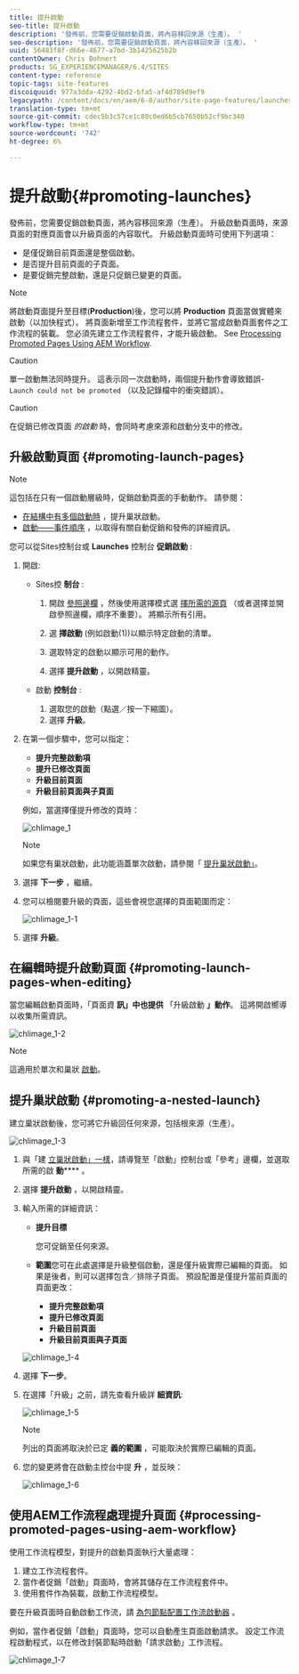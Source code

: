 ```yaml
---
title: 提升啟動
seo-title: 提升啟動
description: '發佈前，您需要促銷啟動頁面，將內容移回來源（生產）。 '
seo-description: '發佈前，您需要促銷啟動頁面，將內容移回來源（生產）。 '
uuid: 56483f8f-d66e-4677-a7bd-3b1425625b2b
contentOwner: Chris Bohnert
products: SG_EXPERIENCEMANAGER/6.4/SITES
content-type: reference
topic-tags: site-features
discoiquuid: 977a3dda-4292-4bd2-bfa5-af4d789d9ef9
legacypath: /content/docs/en/aem/6-0/author/site-page-features/launches
translation-type: tm+mt
source-git-commit: cdec5b3c57ce1c80c0ed6b5cb7650b52cf9bc340
workflow-type: tm+mt
source-wordcount: '742'
ht-degree: 6%

---
```



# 提升啟動{#promoting-launches}

發佈前，您需要促銷啟動頁面，將內容移回來源（生產）。 升級啟動頁面時，來源頁面的對應頁面會以升級頁面的內容取代。 升級啟動頁面時可使用下列選項：

* 是僅促銷目前頁面還是整個啟動。
* 是否提升目前頁面的子頁面。
* 是要促銷完整啟動，還是只促銷已變更的頁面。

>[!NOTE]
>
>將啟動頁面提升至目標(**Production**)後，您可以將 **Production** 頁面當做實體來啟動（以加快程式）。 將頁面新增至工作流程套件，並將它當成啟動頁面套件之工作流程的裝載。 您必須先建立工作流程套件，才能升級啟動。 See [Processing Promoted Pages Using AEM Workflow](#processing-promoted-pages-using-aem-workflow).

>[!CAUTION]
>
>單一啟動無法同時提升。 這表示同一次啟動時，兩個提升動作會導致錯誤- `Launch could not be promoted` （以及記錄檔中的衝突錯誤）。

>[!CAUTION]
>
>在促銷已修改頁面 *的啟動* 時，會同時考慮來源和啟動分支中的修改。

## 升級啟動頁面 {#promoting-launch-pages}

>[!NOTE]
>
>這包括在只有一個啟動層級時，促銷啟動頁面的手動動作。 請參閱：
>
>* [在結構中有多個啟動時](#promoting-a-nested-launch) ，提升巢狀啟動。
>* [啟動——事件順序](/help/sites-authoring/launches.md#launches-the-order-of-events) ，以取得有關自動促銷和發佈的詳細資訊。

>



您可以從Sites控制台或 **Launches** 控制台 **促銷啟動** :

1. 開啟:

   * Sites控 **制台** :

      1. 開啟 [參照邊欄](/help/sites-authoring/author-environment-tools.md#references) ，然後使用選擇模式選 [擇所需的源頁](/help/sites-authoring/basic-handling.md) （或者選擇並開啟參照邊欄，順序不重要）。 將顯示所有引用。

      1. 選 **擇啟動** (例如啟動(1))以顯示特定啟動的清單。
      1. 選取特定的啟動以顯示可用的動作。
      1. 選擇 **提升啟動** ，以開啟精靈。
   * 啟動 **控制台** :

      1. 選取您的啟動（點選／按一下縮圖）。
      1. 選擇 **升級**。


1. 在第一個步驟中，您可以指定：

   * **提升完整啟動項**
   * **提升已修改頁面**
   * **升級目前頁面**
   * **升級目前頁面與子頁面**

   例如，當選擇僅提升修改的頁時：

   ![chlimage_1](assets/chlimage_1.png)

   >[!NOTE]
   >
   >如果您有巢狀啟動，此功能涵蓋單次啟動，請參閱「 [提升巢狀啟動」](#promoting-a-nested-launch)。

1. 選擇 **下一步** ，繼續。
1. 您可以檢閱要升級的頁面，這些會視您選擇的頁面範圍而定：

   ![chlimage_1-1](assets/chlimage_1-1.png)

1. 選擇 **升級**。

## 在編輯時提升啟動頁面 {#promoting-launch-pages-when-editing}

當您編輯啟動頁面時，「頁面資 **訊」中也提供** 「升級啟動 **」動作**。 這將開啟嚮導以收集所需資訊。

![chlimage_1-2](assets/chlimage_1-2.png)

>[!NOTE]
>
>這適用於單次和巢狀 [啟動](#promoting-a-nested-launch)。

## 提升巢狀啟動 {#promoting-a-nested-launch}

建立巢狀啟動後，您可將它升級回任何來源，包括根來源（生產）。

![chlimage_1-3](assets/chlimage_1-3.png)

1. 與「建 [立巢狀啟動」一樣](/help/sites-authoring/launches-creating.md#creating-a-nested-launch)，請導覽至「啟動」控制台或「參考」邊欄，並選取所需的啟 **動****** 。
1. 選擇 **提升啟動** ，以開啟精靈。

1. 輸入所需的詳細資訊：

   * **提升目標**

      您可促銷至任何來源。

   * **範圍**&#x200B;您可在此處選擇是升級整個啟動，還是僅升級實際已編輯的頁面。 如果是後者，則可以選擇包含／排除子頁面。 預設配置是僅提升當前頁面的頁面更改：

      * **提升完整啟動項**
      * **提升已修改頁面**
      * **升級目前頁面**
      * **升級目前頁面與子頁面**

   ![chlimage_1-4](assets/chlimage_1-4.png)

1. 選擇 **下一步**。
1. 在選擇「升級」之前，請先查看升級詳 **細資訊**:

   ![chlimage_1-5](assets/chlimage_1-5.png)

   >[!NOTE]
   >
   >列出的頁面將取決於已定 **義的範圍** ，可能取決於實際已編輯的頁面。

1. 您的變更將會在啟動主控台中提 **升** ，並反映：

   ![chlimage_1-6](assets/chlimage_1-6.png)

## 使用AEM工作流程處理提升頁面 {#processing-promoted-pages-using-aem-workflow}

使用工作流程模型，對提升的啟動頁面執行大量處理：

1. 建立工作流程套件。
1. 當作者促銷「啟動」頁面時，會將其儲存在工作流程套件中。
1. 使用套件作為裝載，啟動工作流程模型。

要在升級頁面時自動啟動工作流，請 [為包節點配置工作流啟動器](/help/sites-administering/workflows-starting.md#workflows-launchers) 。

例如，當作者促銷「啟動」頁面時，您可以自動產生頁面啟動請求。 設定工作流程啟動程式，以在修改封裝節點時啟動「請求啟動」工作流程。

![chlimage_1-7](assets/chlimage_1-7.png)

